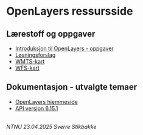 # OpenLayers ressursside

## Lærestoff og oppgaver

- [Introduksjon til OpenLayers - oppgaver](openlayers-introduksjon.md)
- [Løsningsforslag](openlayers-l-forslag.md)
- [WMTS-kart](openlayers-wmts.md)
- [WFS-kart](openlayers-wfs.md)

## Dokumentasjon - utvalgte temaer

- [OpenLayers hjemmeside](https://openlayers.org/)
- [API versjon 6.15.1](https://openlayers.org/en/v6.15.1/apidoc/)

\
_NTNU 23.04.2025 Sverre Stikbakke_